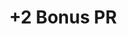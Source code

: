 ---
title: "+2 Bonus PR"
canonical: "skill/plus-2-bonus-power-rating"
canonical_title: "Awakened Human Loresheet"
lists:
    - awakened-human-loresheet
tier: 3
osp_cost: 30
prerequisites: ["awakened-human-loresheet/plus-1-bonus-pr"]
replacement: true
ladder: "+bonus-pr"
---